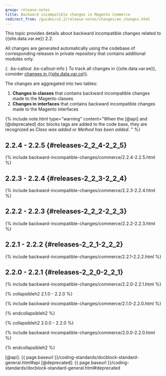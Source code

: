 ```yaml
---
group: release-notes
title: Backward incompatible changes in Magento Commerce
redirect_from: /guides/v2.2/release-notes/changes/ee_changes.html
---
```


This topic provides details about backward incompatible changes related to {{site.data.var.ee}} 2.2.

All changes are generated automatically using the codebase of corresponding releases in private repository that contains additional modules only.

{: .bs-callout .bs-callout-info }
To track all changes in {{site.data.var.ee}}, consider [changes in {{site.data.var.ce}}].

The changes are aggregated into two tables:

1. **Changes in classes** that contains backward incompatible changes made to the Magento classes
2. **Changes in interfaces** that contains backward incompatible changes made to the Magento interfaces

{% include note.html
type="warning"
content="When the [@api] and [@deprecated] doc blocks tags are added to the code base, they are recognized as _Class was added_ or _Method has been added_. "
%}

## 2.2.4 - 2.2.5 {#releases-2_2_4-2_2_5}

{% include backward-incompatible-changes/commerce/2.2.4-2.2.5.html %}

## 2.2.3 - 2.2.4 {#releases-2_2_3-2_2_4}

{% include backward-incompatible-changes/commerce/2.2.3-2.2.4.html %}

## 2.2.2 - 2.2.3 {#releases-2_2_2-2_2_3}

{% include backward-incompatible-changes/commerce/2.2.2-2.2.3.html %}

## 2.2.1 - 2.2.2 {#releases-2_2_1-2_2_2}

{% include backward-incompatible-changes/commerce/2.2.1-2.2.2.html %}

## 2.2.0 - 2.2.1 {#releases-2_2_0-2_2_1}

{% include backward-incompatible-changes/commerce/2.2.0-2.2.1.html %}

{% collapsibleh2 2.1.0 - 2.2.0 %}

{% include backward-incompatible-changes/commerce/2.1.0-2.2.0.html %}

{% endcollapsibleh2 %}

{% collapsibleh2 2.0.0 - 2.2.0 %}

{% include backward-incompatible-changes/commerce/2.0.0-2.2.0.html %}

{% endcollapsibleh2 %}

<!-- LINK DEFINITIONS -->

[changes in {{site.data.var.ce}}]: ./open-source.html
[@api]: {{ page.baseurl }}/coding-standards/docblock-standard-general.html#api
[@deprecated]: {{ page.baseurl }}/coding-standards/docblock-standard-general.html#deprecated
